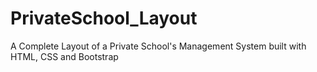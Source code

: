 # PrivateSchool_Layout
A Complete Layout of a Private School's Management System built with HTML, CSS and Bootstrap